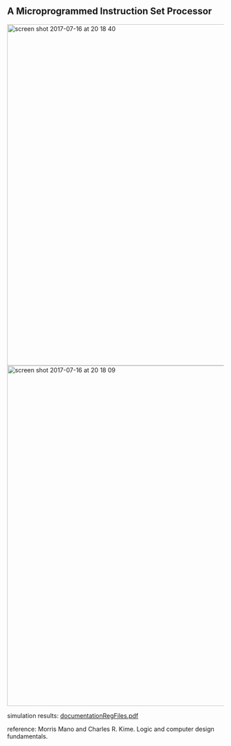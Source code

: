 ##  A Microprogrammed Instruction Set Processor




<img width="795" alt="screen shot 2017-07-16 at 20 18 40" src="https://user-images.githubusercontent.com/17296281/28250583-00f3b328-6a64-11e7-91c1-80f615c6a525.png">
<img width="793" alt="screen shot 2017-07-16 at 20 18 09" src="https://user-images.githubusercontent.com/17296281/28250584-00f6ad8a-6a64-11e7-8b95-0650f915b5b1.png">



simulation results:
[documentationRegFiles.pdf](https://github.com/ammarqureshi/microprogrammed-processor/files/1151282/documentationRegFiles.pdf)


reference: Morris Mano and Charles R. Kime. Logic and computer design fundamentals.
